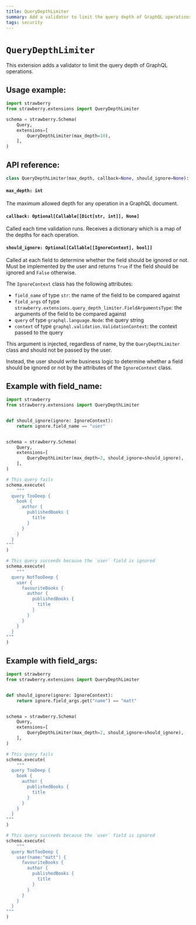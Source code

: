 ```yaml
---
title: QueryDepthLimiter
summary: Add a validator to limit the query depth of GraphQL operations.
tags: security
---
```


# `QueryDepthLimiter`

This extension adds a validator to limit the query depth of GraphQL operations.

## Usage example:

```python
import strawberry
from strawberry.extensions import QueryDepthLimiter

schema = strawberry.Schema(
    Query,
    extensions=[
        QueryDepthLimiter(max_depth=10),
    ],
)
```

## API reference:

```python
class QueryDepthLimiter(max_depth, callback=None, should_ignore=None): ...
```

#### `max_depth: int`

The maximum allowed depth for any operation in a GraphQL document.

#### `callback: Optional[Callable[[Dict[str, int]], None]`

Called each time validation runs. Receives a dictionary which is a map of the
depths for each operation.

#### `should_ignore: Optional[Callable[[IgnoreContext], bool]]`

Called at each field to determine whether the field should be ignored or not.
Must be implemented by the user and returns `True` if the field should be
ignored and `False` otherwise.

The `IgnoreContext` class has the following attributes:

- `field_name` of type `str`: the name of the field to be compared against
- `field_args` of type
  `strawberry.extensions.query_depth_limiter.FieldArgumentsType`: the arguments
  of the field to be compared against
- `query` of type `graphql.language.Node`: the query string
- `context` of type `graphql.validation.ValidationContext`: the context passed
  to the query

This argument is injected, regardless of name, by the `QueryDepthLimiter` class
and should not be passed by the user.

Instead, the user should write business logic to determine whether a field
should be ignored or not by the attributes of the `IgnoreContext` class.

## Example with field_name:

```python
import strawberry
from strawberry.extensions import QueryDepthLimiter


def should_ignore(ignore: IgnoreContext):
    return ignore.field_name == "user"


schema = strawberry.Schema(
    Query,
    extensions=[
        QueryDepthLimiter(max_depth=2, should_ignore=should_ignore),
    ],
)

# This query fails
schema.execute(
    """
  query TooDeep {
    book {
      author {
        publishedBooks {
          title
        }
      }
    }
  }
"""
)

# This query succeeds because the `user` field is ignored
schema.execute(
    """
  query NotTooDeep {
    user {
      favouriteBooks {
        author {
          publishedBooks {
            title
          }
        }
      }
    }
  }
"""
)
```

## Example with field_args:

```python
import strawberry
from strawberry.extensions import QueryDepthLimiter


def should_ignore(ignore: IgnoreContext):
    return ignore.field_args.get("name") == "matt"


schema = strawberry.Schema(
    Query,
    extensions=[
        QueryDepthLimiter(max_depth=2, should_ignore=should_ignore),
    ],
)

# This query fails
schema.execute(
    """
  query TooDeep {
    book {
      author {
        publishedBooks {
          title
        }
      }
    }
  }
"""
)

# This query succeeds because the `user` field is ignored
schema.execute(
    """
  query NotTooDeep {
    user(name:"matt") {
      favouriteBooks {
        author {
          publishedBooks {
            title
          }
        }
      }
    }
  }
"""
)
```
